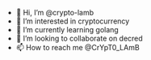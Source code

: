- 👋 Hi, I’m @crypto-lamb
- 👀 I’m interested in cryptocurrency 
- 🌱 I’m currently learning golang
- 💞️ I’m looking to collaborate on decred
- 📫 How to reach me @CrYpT0_LAmB

<!---
crypto-lamb/crypto-lamb is a ✨ special ✨ repository because its `README.md` (this file) appears on your GitHub profile.
You can click the Preview link to take a look at your changes.
--->
